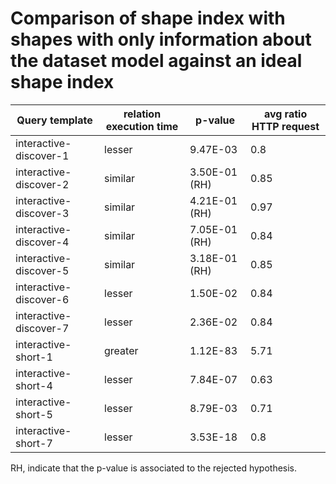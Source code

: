     
# Comparison of shape index with shapes with only information about the dataset model against an ideal shape index
    
| Query template         | relation execution time   | p-value       |   avg ratio HTTP request |
|------------------------|---------------------------|---------------|--------------------------|
| interactive-discover-1 | lesser                    | 9.47E-03      |                     0.8  |
| interactive-discover-2 | similar                   | 3.50E-01 (RH) |                     0.85 |
| interactive-discover-3 | similar                   | 4.21E-01 (RH) |                     0.97 |
| interactive-discover-4 | similar                   | 7.05E-01 (RH) |                     0.84 |
| interactive-discover-5 | similar                   | 3.18E-01 (RH) |                     0.85 |
| interactive-discover-6 | lesser                    | 1.50E-02      |                     0.84 |
| interactive-discover-7 | lesser                    | 2.36E-02      |                     0.84 |
| interactive-short-1    | greater                   | 1.12E-83      |                     5.71 |
| interactive-short-4    | lesser                    | 7.84E-07      |                     0.63 |
| interactive-short-5    | lesser                    | 8.79E-03      |                     0.71 |
| interactive-short-7    | lesser                    | 3.53E-18      |                     0.8  |

RH, indicate that the p-value is associated to the rejected hypothesis.
